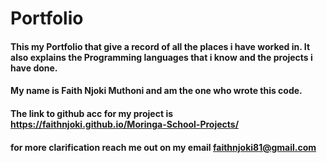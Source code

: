 # Portfolio
#### This my Portfolio that give a record of all the places i have worked in. It also explains the Programming languages that i know and the projects i have done.
#### My name is Faith Njoki Muthoni and am the one who wrote this code.
#### The link to github acc for my project is https://faithnjoki.github.io/Moringa-School-Projects/
#### for more clarification reach me out on my email faithnjoki81@gmail.com